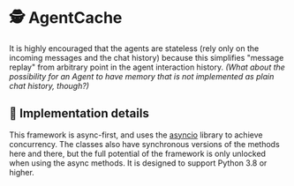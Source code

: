# 🕵️ AgentCache

It is highly encouraged that the agents are stateless (rely only on the incoming messages and the chat history)
because this simplifies "message replay" from arbitrary point in the agent interaction history. _(What about the
possibility for an Agent to have memory that is not implemented as plain chat history, though?)_

## 🔧 Implementation details

This framework is async-first, and uses the [asyncio](https://docs.python.org/3/library/asyncio.html) library to
achieve concurrency. The classes also have synchronous versions of the methods here and there, but the full potential
of the framework is only unlocked when using the async methods. It is designed to support Python 3.8 or higher.
